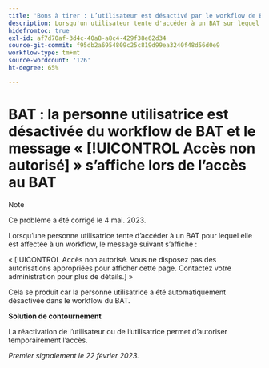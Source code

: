 ```yaml
---
title: 'Bons à tirer : L’utilisateur est désactivé par le workflow de BAT et n’est pas autorisé lors de l’accès au BAT.'
description: Lorsqu'un utilisateur tente d'accéder à un BAT sur lequel il est affecté à un workflow, un message Accès non autorisé s'affiche.
hidefromtoc: true
exl-id: af7d70af-3d4c-40a8-a8c4-429f38e62d34
source-git-commit: f95db2a6954809c25c819d99ea3240f48d56d0e9
workflow-type: tm+mt
source-wordcount: '126'
ht-degree: 65%

---
```


# BAT : la personne utilisatrice est désactivée du workflow de BAT et le message « [!UICONTROL Accès non autorisé] » s’affiche lors de l’accès au BAT

<!--This is on both the WF and WFP TOCs-->

>[!NOTE]
>
>Ce problème a été corrigé le 4 mai. 2023.

Lorsqu’une personne utilisatrice tente d’accéder à un BAT pour lequel elle est affectée à un workflow, le message suivant s’affiche :

« [!UICONTROL Accès non autorisé. Vous ne disposez pas des autorisations appropriées pour afficher cette page. Contactez votre administration pour plus de détails.] »

Cela se produit car la personne utilisatrice a été automatiquement désactivée dans le workflow du BAT.

**Solution de contournement**

La réactivation de l’utilisateur ou de l’utilisatrice permet d’autoriser temporairement l’accès.

_Premier signalement le 22 février 2023._
